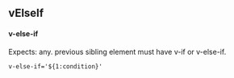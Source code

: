 ## vElseIf
#### v-else-if
Expects: any. previous sibling element must have v-if or v-else-if.
```
v-else-if='${1:condition}'
```